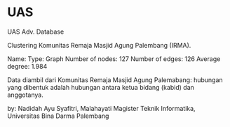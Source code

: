 # UAS
UAS Adv. Database 

Clustering Komunitas Remaja Masjid Agung Palembang (IRMA). 

Name: 
Type: Graph 
Number of nodes: 127 
Number of edges: 126
Average degree: 1.984

Data diambil dari Komunitas Remaja Masjid Agung Palemabang: 
hubungan yang dibentuk adalah hubungan antara ketua bidang (kabid) dan anggotanya. 

by: Nadidah Ayu Syafitri, Malahayati 
Magister Teknik Informatika, Universitas Bina Darma Palembang
